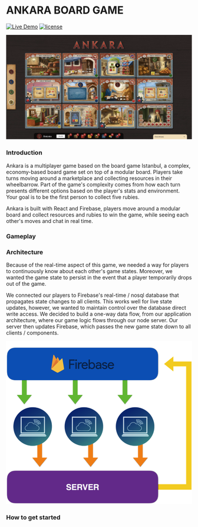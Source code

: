 # ANKARA BOARD GAME

[![Live Demo](https://img.shields.io/badge/Live-Demo-brightgreen.svg?style=plastic)](ankaraboardgame.com) [![license](https://img.shields.io/github/license/mashape/apistatus.svg?style=plastic)](https://github.com/Bombanauts/Bombanauts/blob/master/LICENSE)

<img src="/public/images/AnkaraBoardGame.png" />

### Introduction

Ankara is a multiplayer game based on the board game Istanbul, a complex, economy-based board game set on top of a modular board. Players take turns moving around a marketplace and collecting resources in their wheelbarrow. Part of the game's complexity comes from how each turn presents different options based on the player's stats and environment. Your goal is to be the first person to collect five rubies.

Ankara is built with React and Firebase, players move around a modular board and collect resources and rubies to win the game, while seeing each other's moves and chat in real time.

### Gameplay

### Architecture

Because of the real-time aspect of this game, we needed a way for players to continuously know about each other's game states. Moreover, we wanted the game state to persist in the event that a player temporarily drops out of the game.

We connected our players to Firebase's real-time / nosql database that propagates state changes to all clients. This works well for live state updates, however, we wanted to maintain control over the database direct write access. We decided to build a one-way data flow, from our application architecture, where our game logic flows through our node server. Our server then updates Firebase, which passes the new game state down to all clients / components.

<img src="/public/images/Architecture.png" />

### How to get started

